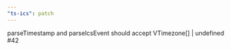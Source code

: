 ```yaml
---
"ts-ics": patch
---
```


parseTimestamp and parseIcsEvent should accept VTimezone[] | undefined #42
